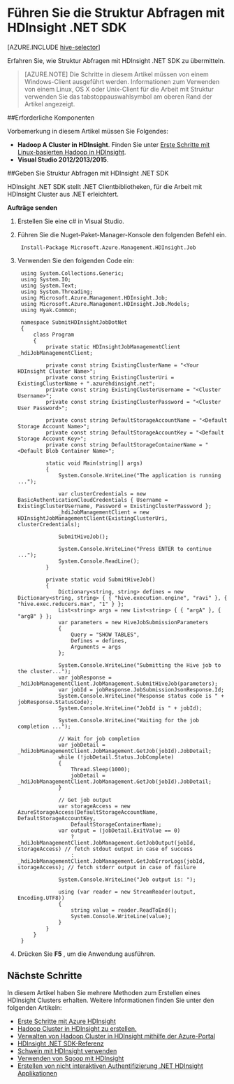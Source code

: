<properties
    pageTitle="Ausführen von Struktur Abfragen mit HDInsight .NET SDK | Microsoft Azure"
    description="Informationen Sie zum Hadoop Aufträge an Azure HDInsight Hadoop mit HDInsight .NET SDK zu übermitteln."
    editor="cgronlun"
    manager="jhubbard"
    services="hdinsight"
    documentationCenter=""
    tags="azure-portal"
    authors="mumian"/>

<tags
    ms.service="hdinsight"
    ms.workload="big-data"
    ms.tgt_pltfrm="na"
    ms.devlang="na"
    ms.topic="article"
   ms.date="09/14/2016"
    ms.author="jgao"/>

# <a name="run-hive-queries-using-hdinsight-net-sdk"></a>Führen Sie die Struktur Abfragen mit HDInsight .NET SDK

[AZURE.INCLUDE [hive-selector](../../includes/hdinsight-selector-use-hive.md)]


Erfahren Sie, wie Struktur Abfragen mit HDInsight .NET SDK zu übermitteln.

> [AZURE.NOTE] Die Schritte in diesem Artikel müssen von einem Windows-Client ausgeführt werden. Informationen zum Verwenden von einem Linux, OS X oder Unix-Client für die Arbeit mit Struktur verwenden Sie das tabstoppauswahlsymbol am oberen Rand der Artikel angezeigt.

##<a name="prerequisites"></a>Erforderliche Komponenten

Vorbemerkung in diesem Artikel müssen Sie Folgendes:

- **Hadoop A Cluster in HDInsight**. Finden Sie unter [Erste Schritte mit Linux-basierten Hadoop in HDInsight](hdinsight-use-sqoop.md#create-cluster-and-sql-database).
- **Visual Studio 2012/2013/2015**.

##<a name="submit-hive-queries-using-hdinsight-net-sdk"></a>Geben Sie Struktur Abfragen mit HDInsight .NET SDK

HDInsight .NET SDK stellt .NET Clientbibliotheken, für die Arbeit mit HDInsight Cluster aus .NET erleichtert. 

**Aufträge senden**

1. Erstellen Sie eine c# in Visual Studio.
2. Führen Sie die Nuget-Paket-Manager-Konsole den folgenden Befehl ein.

        Install-Package Microsoft.Azure.Management.HDInsight.Job

2. Verwenden Sie den folgenden Code ein:

        using System.Collections.Generic;
        using System.IO;
        using System.Text;
        using System.Threading;
        using Microsoft.Azure.Management.HDInsight.Job;
        using Microsoft.Azure.Management.HDInsight.Job.Models;
        using Hyak.Common;

        namespace SubmitHDInsightJobDotNet
        {
            class Program
            {
                private static HDInsightJobManagementClient _hdiJobManagementClient;

                private const string ExistingClusterName = "<Your HDInsight Cluster Name>";
                private const string ExistingClusterUri = ExistingClusterName + ".azurehdinsight.net";
                private const string ExistingClusterUsername = "<Cluster Username>";
                private const string ExistingClusterPassword = "<Cluster User Password>";

                private const string DefaultStorageAccountName = "<Default Storage Account Name>";
                private const string DefaultStorageAccountKey = "<Default Storage Account Key>";
                private const string DefaultStorageContainerName = "<Default Blob Container Name>";

                static void Main(string[] args)
                {
                    System.Console.WriteLine("The application is running ...");

                    var clusterCredentials = new BasicAuthenticationCloudCredentials { Username = ExistingClusterUsername, Password = ExistingClusterPassword };
                    _hdiJobManagementClient = new HDInsightJobManagementClient(ExistingClusterUri, clusterCredentials);

                    SubmitHiveJob();

                    System.Console.WriteLine("Press ENTER to continue ...");
                    System.Console.ReadLine();
                }

                private static void SubmitHiveJob()
                {
                    Dictionary<string, string> defines = new Dictionary<string, string> { { "hive.execution.engine", "ravi" }, { "hive.exec.reducers.max", "1" } };
                    List<string> args = new List<string> { { "argA" }, { "argB" } };
                    var parameters = new HiveJobSubmissionParameters
                    {
                        Query = "SHOW TABLES",
                        Defines = defines,
                        Arguments = args
                    };

                    System.Console.WriteLine("Submitting the Hive job to the cluster...");
                    var jobResponse = _hdiJobManagementClient.JobManagement.SubmitHiveJob(parameters);
                    var jobId = jobResponse.JobSubmissionJsonResponse.Id;
                    System.Console.WriteLine("Response status code is " + jobResponse.StatusCode);
                    System.Console.WriteLine("JobId is " + jobId);

                    System.Console.WriteLine("Waiting for the job completion ...");

                    // Wait for job completion
                    var jobDetail = _hdiJobManagementClient.JobManagement.GetJob(jobId).JobDetail;
                    while (!jobDetail.Status.JobComplete)
                    {
                        Thread.Sleep(1000);
                        jobDetail = _hdiJobManagementClient.JobManagement.GetJob(jobId).JobDetail;
                    }

                    // Get job output
                    var storageAccess = new AzureStorageAccess(DefaultStorageAccountName, DefaultStorageAccountKey,
                        DefaultStorageContainerName);
                    var output = (jobDetail.ExitValue == 0)
                        ? _hdiJobManagementClient.JobManagement.GetJobOutput(jobId, storageAccess) // fetch stdout output in case of success
                        : _hdiJobManagementClient.JobManagement.GetJobErrorLogs(jobId, storageAccess); // fetch stderr output in case of failure

                    System.Console.WriteLine("Job output is: ");

                    using (var reader = new StreamReader(output, Encoding.UTF8))
                    {
                        string value = reader.ReadToEnd();
                        System.Console.WriteLine(value);
                    }
                }
            }
        }

5. Drücken Sie **F5** , um die Anwendung ausführen.


## <a name="next-steps"></a>Nächste Schritte

In diesem Artikel haben Sie mehrere Methoden zum Erstellen eines HDInsight Clusters erhalten. Weitere Informationen finden Sie unter den folgenden Artikeln:

* [Erste Schritte mit Azure HDInsight][hdinsight-get-started]
* [Hadoop Cluster in HDInsight zu erstellen.][hdinsight-provision]
* [Verwalten von Hadoop Cluster in HDInsight mithilfe der Azure-Portal](hdinsight-administer-use-management-portal.md)
* [HDInsight .NET SDK-Referenz](https://msdn.microsoft.com/library/mt271028.aspx)
* [Schwein mit HDInsight verwenden](hdinsight-use-pig.md)
* [Verwenden von Sqoop mit HDInsight](hdinsight-use-sqoop-mac-linux.md)
* [Erstellen von nicht interaktiven Authentifizierung .NET HDInsight Applikationen](hdinsight-create-non-interactive-authentication-dotnet-applications.md)


[hdinsight-provision]: hdinsight-provision-clusters.md
[hdinsight-get-started]: hdinsight-hadoop-linux-tutorial-get-started.md



